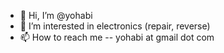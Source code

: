 - 👋 Hi, I’m @yohabi
- 👀 I’m interested in electronics (repair, reverse)
- 📫 How to reach me -- yohabi at gmail dot com

<!---
yohabi/yohabi is a ✨ special ✨ repository because its `README.md` (this file) appears on your GitHub profile.
You can click the Preview link to take a look at your changes.
--->
